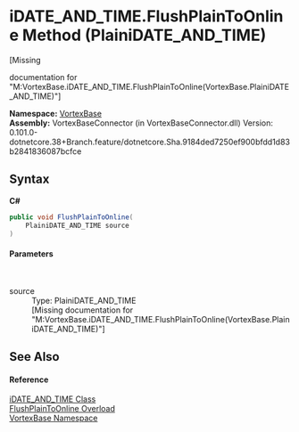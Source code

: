 # iDATE_AND_TIME.FlushPlainToOnline Method (PlainiDATE_AND_TIME)
 

\[Missing <summary> documentation for "M:VortexBase.iDATE_AND_TIME.FlushPlainToOnline(VortexBase.PlainiDATE_AND_TIME)"\]

**Namespace:**&nbsp;<a href="N_VortexBase.md">VortexBase</a><br />**Assembly:**&nbsp;VortexBaseConnector (in VortexBaseConnector.dll) Version: 0.101.0-dotnetcore.38+Branch.feature/dotnetcore.Sha.9184ded7250ef900bfdd1d83b2841836087bcfce

## Syntax

**C#**<br />
``` C#
public void FlushPlainToOnline(
	PlainiDATE_AND_TIME source
)
```


#### Parameters
&nbsp;<dl><dt>source</dt><dd>Type: PlainiDATE_AND_TIME<br />\[Missing <param name="source"/> documentation for "M:VortexBase.iDATE_AND_TIME.FlushPlainToOnline(VortexBase.PlainiDATE_AND_TIME)"\]</dd></dl>

## See Also


#### Reference
<a href="T_VortexBase_iDATE_AND_TIME.md">iDATE_AND_TIME Class</a><br /><a href="Overload_VortexBase_iDATE_AND_TIME_FlushPlainToOnline.md">FlushPlainToOnline Overload</a><br /><a href="N_VortexBase.md">VortexBase Namespace</a><br />
